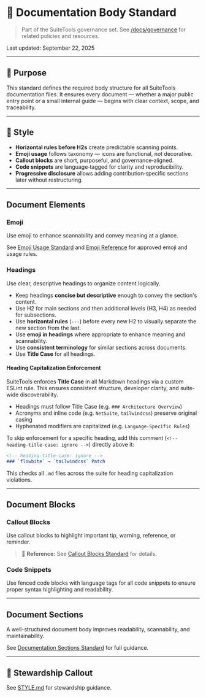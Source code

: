 # 📄 Documentation Body Standard

> Part of the SuiteTools governance set.
> See [/docs/governance](../README.md) for related policies and resources.

Last updated: September 22, 2025

---

## 🎯 Purpose

This standard defines the required body structure for all SuiteTools documentation files.
It ensures every document — whether a major public entry point or a small internal guide — begins with clear context, scope, and traceability.

---

## 📝 Style

- **Horizontal rules before H2s** create predictable scanning points.
- **Emoji usage** follows taxonomy — icons are functional, not decorative.
- **Callout blocks** are short, purposeful, and governance‑aligned.
- **Code snippets** are language‑tagged for clarity and reproducibility.
- **Progressive disclosure** allows adding contribution‑specific sections later without restructuring.

---

## Document Elements

### Emoji

Use emoji to enhance scannability and convey meaning at a glance.

See [Emoji Usage Standard](./emoji.md) and [Emoji Reference](./emoji-reference.md) for approved emoji and usage rules.

### Headings

Use clear, descriptive headings to organize content logically.

- Keep headings **concise but descriptive** enough to convey the section's content.
- Use H2 for main sections and then additional levels (H3, H4) as needed for subsections.
- Use **horizontal rules** (`---`) before every new H2 to visually separate the new section from the last.
- Use **emoji in headings** where appropriate to enhance meaning and scannability.
- Use **consistent terminology** for similar sections across documents.
- Use **Title Case** for all headings.

#### Heading Capitalization Enforcement

SuiteTools enforces **Title Case** in all Markdown headings via a custom ESLint rule. This ensures consistent structure, developer clarity, and suite-wide discoverability.

- Headings must follow Title Case (e.g. `### Architecture Overview`)
- Acronyms and inline code (e.g. `NetSuite`, `tailwindcss`) preserve original casing
- Hyphenated modifiers are capitalized (e.g. `Language-Specific Rules`)

To skip enforcement for a specific heading, add this comment (`<!-- heading-title-case: ignore -->`) directly above it:

```md
<!-- heading-title-case: ignore -->
### `flowbite` → `tailwindcss` Patch
```

This checks all `.md` files across the suite for heading capitalization violations.

---

## Document Blocks

### Callout Blocks

Use callout blocks to highlight important tip, warning, reference, or reminder.

> 📘 **Reference:** See [Callout Blocks Standard](./callout-blocks.md) for details.

### Code Snippets

Use fenced code blocks with language tags for all code snippets to ensure proper syntax highlighting and readability.

---

## Document Sections

A well-structured document body improves readability, scannability, and maintainability.

See [Documentation Sections Standard](documentation-sections.md) for full guidance.

---

## 🧭 Stewardship Callout

See [STYLE.md](../STYLE.md#stewardship-notes) for stewardship guidance.
